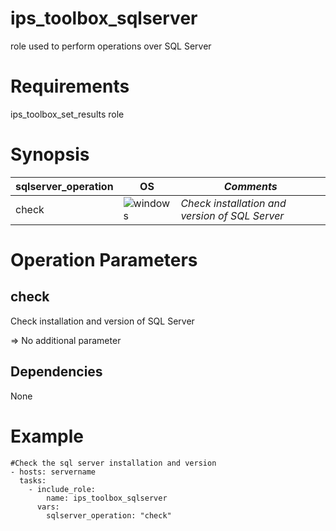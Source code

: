 ips_toolbox_sqlserver
=====================

role used to perform operations over SQL Server

Requirements
============

ips_toolbox_set_results role

Synopsis
========

**sqlserver_operation** | **OS** | ***Comments***
----------------------- | ------ | --------------
check                   |![windows](https://gitlab-dogen.group.echonet/Production-mutualisee/IPS/toolbox_next_gen/toolbox_next_gen/ips_toolbox_launcher/raw/master/images/windows.png) | *Check installation and version of SQL Server*

Operation Parameters
====================
check
-----

Check installation and version of SQL Server

=> No additional parameter

Dependencies
------------

None

Example
=======

```
#Check the sql server installation and version  
- hosts: servername
  tasks:
    - include_role:
        name: ips_toolbox_sqlserver
      vars:
        sqlserver_operation: "check"
        
```


